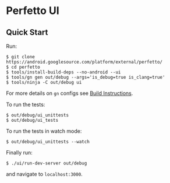 # Perfetto UI

Quick Start
-----------
Run:

```
$ git clone https://android.googlesource.com/platform/external/perfetto/
$ cd perfetto
$ tools/install-build-deps --no-android --ui
$ tools/gn gen out/debug --args='is_debug=true is_clang=true'
$ tools/ninja -C out/debug ui
```

For more details on `gn` configs see
[Build Instructions](../docs/build-instructions.md).

To run the tests:
```
$ out/debug/ui_unittests
$ out/debug/ui_tests
```

To run the tests in watch mode:
```
$ out/debug/ui_unittests --watch
```

Finally run:

```
$ ./ui/run-dev-server out/debug
```

and navigate to `localhost:3000`.
